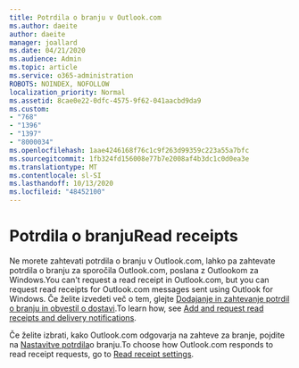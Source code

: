 ```yaml
---
title: Potrdila o branju v Outlook.com
ms.author: daeite
author: daeite
manager: joallard
ms.date: 04/21/2020
ms.audience: Admin
ms.topic: article
ms.service: o365-administration
ROBOTS: NOINDEX, NOFOLLOW
localization_priority: Normal
ms.assetid: 8cae0e22-0dfc-4575-9f62-041aacbd9da9
ms.custom:
- "768"
- "1396"
- "1397"
- "8000034"
ms.openlocfilehash: 1aae4246168f76c1c9f263d99359c223a55a7bfc
ms.sourcegitcommit: 1fb324fd156008e77b7e2008af4b3dc1c0d0ea3e
ms.translationtype: MT
ms.contentlocale: sl-SI
ms.lasthandoff: 10/13/2020
ms.locfileid: "48452100"
---
```

# <a name="read-receipts"></a><span data-ttu-id="dd7de-102">Potrdila o branju</span><span class="sxs-lookup"><span data-stu-id="dd7de-102">Read receipts</span></span>

<span data-ttu-id="dd7de-103">Ne morete zahtevati potrdila o branju v Outlook.com, lahko pa zahtevate potrdila o branju za sporočila Outlook.com, poslana z Outlookom za Windows.</span><span class="sxs-lookup"><span data-stu-id="dd7de-103">You can't request a read receipt in Outlook.com, but you can request read receipts for Outlook.com messages sent using Outlook for Windows.</span></span> <span data-ttu-id="dd7de-104">Če želite izvedeti več o tem, glejte [Dodajanje in zahtevanje potrdil o branju in obvestil o dostavi](https://support.office.com/article/a34bf70a-4c2c-4461-b2a1-12e4a7a92141?wt.mc_id=Office_Outlook_com_Alchemy).</span><span class="sxs-lookup"><span data-stu-id="dd7de-104">To learn how, see [Add and request read receipts and delivery notifications](https://support.office.com/article/a34bf70a-4c2c-4461-b2a1-12e4a7a92141?wt.mc_id=Office_Outlook_com_Alchemy).</span></span>
  
<span data-ttu-id="dd7de-105">Če želite izbrati, kako Outlook.com odgovarja na zahteve za branje, pojdite na [Nastavitve potrdila](https://outlook.live.com/mail/options/mail/handling/readReceipts)o branju.</span><span class="sxs-lookup"><span data-stu-id="dd7de-105">To choose how Outlook.com responds to read receipt requests, go to [Read receipt settings](https://outlook.live.com/mail/options/mail/handling/readReceipts).</span></span>
